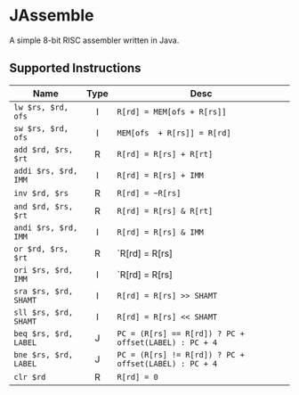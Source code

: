 # JAssemble
A simple 8-bit RISC assembler written in Java.

## Supported Instructions
|Name                   | Type |  Desc                    |
|-----------------------|:---:|-----------------------------|
|`lw $rs, $rd, ofs`     | I | `R[rd] = MEM[ofs + R[rs]]`  |
|`sw $rs, $rd, ofs`     | I | `MEM[ofs  + R[rs]] = R[rd]` |
|`add $rd, $rs, $rt`    | R | `R[rd] = R[rs] + R[rt]`     |
|`addi $rs, $rd, IMM`   | I | `R[rd] = R[rs] + IMM`       |
|`inv $rd, $rs`         | R | `R[rd] = ~R[rs]`            |
|`and $rd, $rs, $rt`    | R | `R[rd] = R[rs] & R[rt]`     |
|`andi $rs, $rd, IMM`   | I | `R[rd] = R[rs] & IMM`       |
|`or $rd, $rs, $rt`     | R | `R[rd] = R[rs] | R[rt]`     |
|`ori $rs, $rd, IMM`    | I | `R[rd] = R[rs] | IMM`       |
|`sra $rs, $rd, SHAMT`  | I | `R[rd] = R[rs] >> SHAMT`    |
|`sll $rs, $rd, SHAMT`  | I | `R[rd] = R[rs] << SHAMT`    |
|`beq $rs, $rd, LABEL`  | J | `PC = (R[rs] == R[rd]) ? PC + offset(LABEL) : PC + 4`  |
|`bne $rs, $rd, LABEL`  | J | `PC = (R[rs] != R[rd]) ? PC + offset(LABEL) : PC + 4`  |
|`clr $rd`              | R | `R[rd] = 0`                 |
